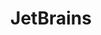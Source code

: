 ---
blog: https://blog.jetbrains.com/
codehost: https://github.com/JetBrains
facebook: https://www.facebook.com/JetBrains
googleplus: https://plus.google.com/+jetbrains
guide: https://www.jetbrains.com/company/brand/#section=images-logos
images:
- jetbrains-ar21.svg
- jetbrains-icon.svg
linkedin: https://www.linkedin.com/company/jetbrains
logohandle: jetbrains
sort: jetbrains
tags:
- ide
title: JetBrains
twitter: https://x.com/jetbrains
website: http://www.jetbrains.com/
wikipedia: https://en.wikipedia.org/wiki/JetBrains
youtube: https://www.youtube.com/user/JetBrainsTV
---